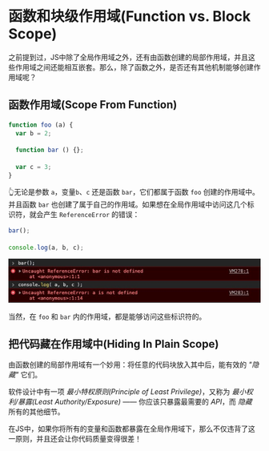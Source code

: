 # 函数和块级作用域(Function vs. Block Scope)
之前提到过，JS中除了全局作用域之外，还有由函数创建的局部作用域，并且这些作用域之间还能相互嵌套。那么，除了函数之外，是否还有其他机制能够创建作用域呢？

## 函数作用域(Scope From Function)
```javascript
function foo (a) {
  var b = 2;

  function bar () {};

  var c = 3;
}
```
👆无论是参数 `a`，变量`b`、`c` 还是函数 `bar`，它们都属于函数 `foo` 创建的作用域中。并且函数 `bar` 也创建了属于自己的作用域。如果想在全局作用域中访问这几个标识符，就会产生 `ReferenceError` 的错误：
```javascript
bar();

console.log(a, b, c);
```
![avatar](./assets/function_block_referenceError.png)

当然，在 `foo` 和 `bar` 内的作用域，都是能够访问这些标识符的。

## 把代码藏在作用域中(Hiding In Plain Scope)
由函数创建的局部作用域有一个妙用：将任意的代码块放入其中后，能有效的 *"隐藏"* 它们。

软件设计中有一项 *最小特权原则(Principle of Least Privilege)*，又称为 *最小权利/暴露(Least Authority/Exposure)* —— 你应该只暴露最需要的 *API*，而 *隐藏* 所有的其他细节。

在JS中，如果你将所有的变量和函数都暴露在全局作用域下，那么不仅违背了这一原则，并且还会让你代码质量变得很差！